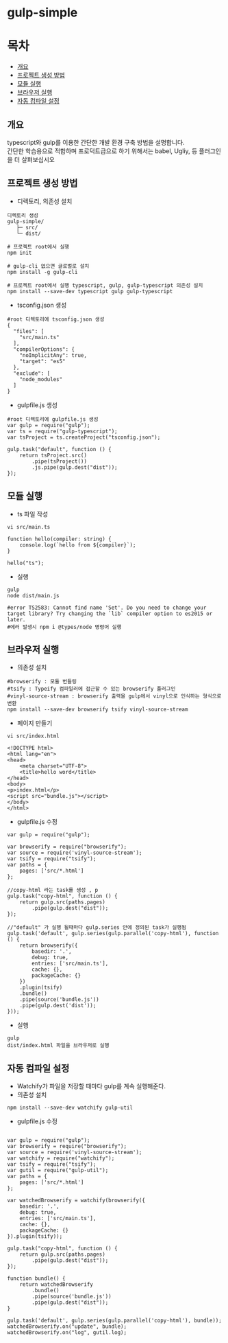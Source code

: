 # gulp-simple

# 목차
- [개요](#개요)
- [프로젝트 생성 방법](#프로젝트-생성-방법)
- [모듈 실행](#모듈-실행)
- [브라우저 실행](#브라우저-실행)
- [자동 컴파일 설정](#자동-컴파일-설정)

## 개요
typescript와 gulp를 이용한 간단한 개발 환경 구축 방법을 설명합니다.\
간단한 학습용으로 적합하며 프로덕트급으로 하기 위해서는 babel, Ugliy, 등 플러그인을 더 살펴보십시오

## 프로젝트 생성 방법
- 디렉토리, 의존성 설치
```
디렉토리 생성
gulp-simple/
   ├─ src/
   └─ dist/
 
# 프로젝트 root에서 실행  
npm init

# gulp-cli 없으면 글로벌로 설치
npm install -g gulp-cli

# 프로젝트 root에서 실행 typescript, gulp, gulp-typescript 의존성 설치
npm install --save-dev typescript gulp gulp-typescript
```

- tsconfig.json 생성
```
#root 디렉토리에 tsconfig.json 생성
{
  "files": [
    "src/main.ts"
  ],
  "compilerOptions": {
    "noImplicitAny": true,
    "target": "es5"
  },
  "exclude": [
    "node_modules"
  ]
}
```

- gulpfile.js 생성
```
#root 디렉토리에 gulpfile.js 생성
var gulp = require("gulp");
var ts = require("gulp-typescript");
var tsProject = ts.createProject("tsconfig.json");

gulp.task("default", function () {
    return tsProject.src()
        .pipe(tsProject())
        .js.pipe(gulp.dest("dist"));
});
```

## 모듈 실행
- ts 파일 작성
```
vi src/main.ts

function hello(compiler: string) {
    console.log(`hello from ${compiler}`);
}

hello("ts");
```

- 실행
```
gulp
node dist/main.js

#error TS2583: Cannot find name 'Set'. Do you need to change your target library? Try changing the `lib` compiler option to es2015 or later.
#에러 발생시 npm i @types/node 명령어 실행 
```

## 브라우저 실행
- 의존성 설치
```
#browserify : 모듈 번들링
#tsify : Typeify 컴파일러에 접근할 수 있는 browserify 플러그인 
#vinyl-source-stream : browserify 출력을 gulp에서 vinyl으로 인식하는 형식으로 변환
npm install --save-dev browserify tsify vinyl-source-stream
```

- 페이지 만들기
```
vi src/index.html

<!DOCTYPE html>
<html lang="en">
<head>
    <meta charset="UTF-8">
    <title>hello word</title>
</head>
<body>
<p>index.html</p>
<script src="bundle.js"></script>
</body>
</html>
```

- gulpfile.js 수정
```
var gulp = require("gulp");

var browserify = require("browserify");
var source = require('vinyl-source-stream');
var tsify = require("tsify");
var paths = {
    pages: ['src/*.html']
};

//copy-html 라는 task를 생성 , p
gulp.task("copy-html", function () {
    return gulp.src(paths.pages)
        .pipe(gulp.dest("dist"));
});

//"default" 가 실행 될때마다 gulp.series 안에 정의된 task가 실행됨
gulp.task('default', gulp.series(gulp.parallel('copy-html'), function () {
    return browserify({
        basedir: '.',
        debug: true,
        entries: ['src/main.ts'],
        cache: {},
        packageCache: {}
    })
    .plugin(tsify)
    .bundle()
    .pipe(source('bundle.js'))
    .pipe(gulp.dest('dist'));
}));
```

- 실행
```
gulp
dist/index.html 파일을 브라우저로 실행
```

## 자동 컴파일 설정
- Watchify가 파일을 저장할 때마다 gulp를 계속 실행해준다.
- 의존성 설치
```
npm install --save-dev watchify gulp-util
```
- gulpfile.js 수정
```

var gulp = require("gulp");
var browserify = require("browserify");
var source = require('vinyl-source-stream');
var watchify = require("watchify");
var tsify = require("tsify");
var gutil = require("gulp-util");
var paths = {
    pages: ['src/*.html']
};

var watchedBrowserify = watchify(browserify({
    basedir: '.',
    debug: true,
    entries: ['src/main.ts'],
    cache: {},
    packageCache: {}
}).plugin(tsify));

gulp.task("copy-html", function () {
    return gulp.src(paths.pages)
        .pipe(gulp.dest("dist"));
});

function bundle() {
    return watchedBrowserify
        .bundle()
        .pipe(source('bundle.js'))
        .pipe(gulp.dest("dist"));
}

gulp.task('default', gulp.series(gulp.parallel('copy-html'), bundle));
watchedBrowserify.on("update", bundle);
watchedBrowserify.on("log", gutil.log);
```
